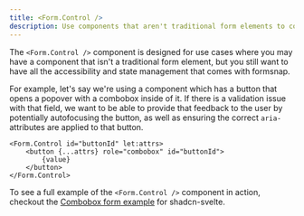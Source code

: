 ```yaml
---
title: <Form.Control />
description: Use components that aren't traditional form elements to control the form.
---
```


The `<Form.Control />` component is designed for use cases where you may have a component that isn't a traditional form element, but you still want to have all the accessibility and state management that comes with formsnap.

For example, let's say we're using a component which has a button that opens a popover with a combobox inside of it. If there is a validation issue with that field, we want to be able to provide that feedback to the user by potentially autofocusing the button, as well as ensuring the correct `aria-` attributes are applied to that button.

```svelte
<Form.Control id="buttonId" let:attrs>
	<button {...attrs} role="combobox" id="buttonId">
		{value}
	</button>
</Form.Control>
```

To see a full example of the `<Form.Control />` component in action, checkout the [Combobox form example](https://www.shadcn-svelte.com/docs/components/combobox#form) for shadcn-svelte.
